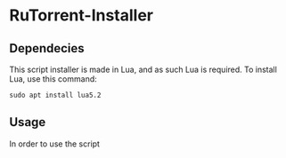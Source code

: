 # RuTorrent-Installer
## Dependecies
This script installer is made in Lua,
and as such Lua is required.
To install Lua, use this command:
```
sudo apt install lua5.2
```

## Usage
In order to use the script